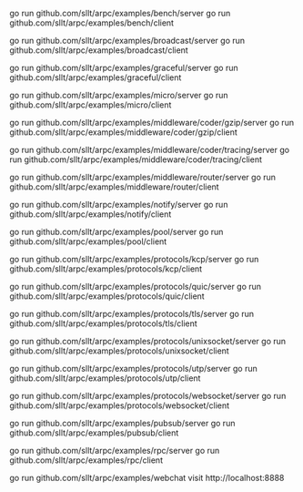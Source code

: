 go run github.com/sllt/arpc/examples/bench/server
go run github.com/sllt/arpc/examples/bench/client

go run github.com/sllt/arpc/examples/broadcast/server
go run github.com/sllt/arpc/examples/broadcast/client

go run github.com/sllt/arpc/examples/graceful/server
go run github.com/sllt/arpc/examples/graceful/client

go run github.com/sllt/arpc/examples/micro/server
go run github.com/sllt/arpc/examples/micro/client

go run github.com/sllt/arpc/examples/middleware/coder/gzip/server
go run github.com/sllt/arpc/examples/middleware/coder/gzip/client

go run github.com/sllt/arpc/examples/middleware/coder/tracing/server
go run github.com/sllt/arpc/examples/middleware/coder/tracing/client

go run github.com/sllt/arpc/examples/middleware/router/server
go run github.com/sllt/arpc/examples/middleware/router/client

go run github.com/sllt/arpc/examples/notify/server
go run github.com/sllt/arpc/examples/notify/client

go run github.com/sllt/arpc/examples/pool/server
go run github.com/sllt/arpc/examples/pool/client

go run github.com/sllt/arpc/examples/protocols/kcp/server
go run github.com/sllt/arpc/examples/protocols/kcp/client

go run github.com/sllt/arpc/examples/protocols/quic/server
go run github.com/sllt/arpc/examples/protocols/quic/client

go run github.com/sllt/arpc/examples/protocols/tls/server
go run github.com/sllt/arpc/examples/protocols/tls/client

go run github.com/sllt/arpc/examples/protocols/unixsocket/server
go run github.com/sllt/arpc/examples/protocols/unixsocket/client

go run github.com/sllt/arpc/examples/protocols/utp/server
go run github.com/sllt/arpc/examples/protocols/utp/client

go run github.com/sllt/arpc/examples/protocols/websocket/server
go run github.com/sllt/arpc/examples/protocols/websocket/client

go run github.com/sllt/arpc/examples/pubsub/server
go run github.com/sllt/arpc/examples/pubsub/client

go run github.com/sllt/arpc/examples/rpc/server
go run github.com/sllt/arpc/examples/rpc/client

go run github.com/sllt/arpc/examples/webchat
visit http://localhost:8888